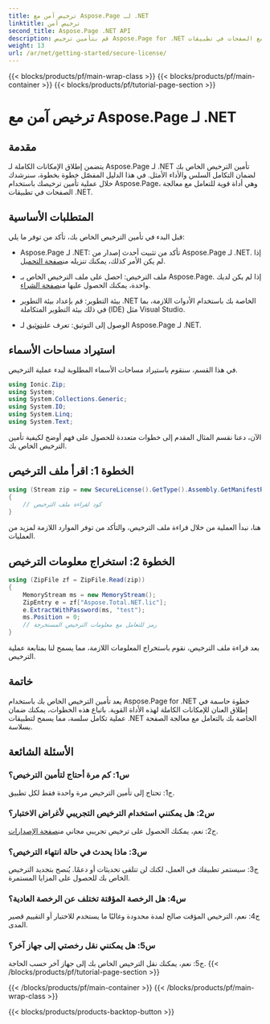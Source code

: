 ```yaml
---
title: ترخيص آمن مع Aspose.Page لـ .NET
linktitle: ترخيص آمن
second_title: Aspose.Page .NET API
description: قم بتأمين ترخيص Aspose.Page for .NET الخاص بك بسهولة من خلال دليلنا التفصيلي خطوة بخطوة. أطلق العنان للإمكانات الكاملة للتعامل السلس مع الصفحات في تطبيقات .NET الخاصة بك.
weight: 13
url: /ar/net/getting-started/secure-license/
---
```


{{< blocks/products/pf/main-wrap-class >}}
{{< blocks/products/pf/main-container >}}
{{< blocks/products/pf/tutorial-page-section >}}

# ترخيص آمن مع Aspose.Page لـ .NET

## مقدمة

يتضمن إطلاق الإمكانات الكاملة لـ Aspose.Page لـ .NET تأمين الترخيص الخاص بك لضمان التكامل السلس والأداء الأمثل. في هذا الدليل المفصّل خطوة بخطوة، سنرشدك خلال عملية تأمين ترخيصك باستخدام Aspose.Page، وهي أداة قوية للتعامل مع معالجة الصفحات في تطبيقات .NET.

## المتطلبات الأساسية

قبل البدء في تأمين الترخيص الخاص بك، تأكد من توفر ما يلي:

-  Aspose.Page لـ .NET: تأكد من تثبيت أحدث إصدار من Aspose.Page لـ .NET. إذا لم يكن الأمر كذلك، يمكنك تنزيله من[صفحة التحميل](https://releases.aspose.com/page/net/).

-  ملف الترخيص: احصل على ملف الترخيص الخاص بـ Aspose.Page. إذا لم يكن لديك واحدة، يمكنك الحصول عليها من[صفحة الشراء](https://purchase.aspose.com/buy).

- بيئة التطوير: قم بإعداد بيئة التطوير .NET الخاصة بك باستخدام الأدوات اللازمة، بما في ذلك بيئة التطوير المتكاملة (IDE) مثل Visual Studio.

-  الوصول إلى التوثيق: تعرف على[توثيق](https://reference.aspose.com/page/net/) لـ Aspose.Page لـ .NET.

## استيراد مساحات الأسماء

في هذا القسم، سنقوم باستيراد مساحات الأسماء المطلوبة لبدء عملية الترخيص.


```csharp
using Ionic.Zip;
using System;
using System.Collections.Generic;
using System.IO;
using System.Linq;
using System.Text;
```

الآن، دعنا نقسم المثال المقدم إلى خطوات متعددة للحصول على فهم أوضح لكيفية تأمين الترخيص الخاص بك.

## الخطوة 1: اقرأ ملف الترخيص

```csharp
using (Stream zip = new SecureLicense().GetType().Assembly.GetManifestResourceStream("Aspose.Total.NET.lic.zip"))
{
    // كود لقراءة ملف الترخيص
}
```

هنا، نبدأ العملية من خلال قراءة ملف الترخيص، والتأكد من توفر الموارد اللازمة لمزيد من العمليات.

## الخطوة 2: استخراج معلومات الترخيص

```csharp
using (ZipFile zf = ZipFile.Read(zip))
{
    MemoryStream ms = new MemoryStream();
    ZipEntry e = zf["Aspose.Total.NET.lic"];
    e.ExtractWithPassword(ms, "test");
    ms.Position = 0;
    // رمز للتعامل مع معلومات الترخيص المستخرجة
}
```

بعد قراءة ملف الترخيص، نقوم باستخراج المعلومات اللازمة، مما يسمح لنا بمتابعة عملية الترخيص.

## خاتمة

يعد تأمين الترخيص الخاص بك باستخدام Aspose.Page for .NET خطوة حاسمة في إطلاق العنان للإمكانات الكاملة لهذه الأداة القوية. باتباع هذه الخطوات، يمكنك ضمان عملية تكامل سلسة، مما يسمح لتطبيقات .NET الخاصة بك بالتعامل مع معالجة الصفحة بسلاسة.

## الأسئلة الشائعة

### س1: كم مرة أحتاج لتأمين الترخيص؟

ج1: تحتاج إلى تأمين الترخيص مرة واحدة فقط لكل تطبيق.

### س2: هل يمكنني استخدام الترخيص التجريبي لأغراض الاختبار؟

 ج2: نعم، يمكنك الحصول على ترخيص تجريبي مجاني من[صفحة الإصدارات](https://releases.aspose.com/).

### س3: ماذا يحدث في حالة انتهاء الترخيص؟

ج3: سيستمر تطبيقك في العمل، لكنك لن تتلقى تحديثات أو دعمًا. يُنصح بتجديد الترخيص الخاص بك للحصول على المزايا المستمرة.

### س4: هل الرخصة المؤقتة تختلف عن الرخصة العادية؟

ج4: نعم، الترخيص المؤقت صالح لمدة محدودة وغالبًا ما يستخدم للاختبار أو التقييم قصير المدى.

### س5: هل يمكنني نقل رخصتي إلى جهاز آخر؟

ج5: نعم، يمكنك نقل الترخيص الخاص بك إلى جهاز آخر حسب الحاجة.
{{< /blocks/products/pf/tutorial-page-section >}}

{{< /blocks/products/pf/main-container >}}
{{< /blocks/products/pf/main-wrap-class >}}

{{< blocks/products/products-backtop-button >}}
